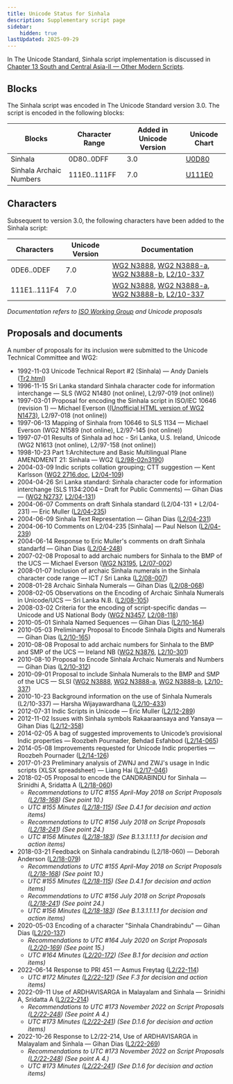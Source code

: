```yaml
---
title: Unicode Status for Sinhala
description: Supplementary script page
sidebar:
    hidden: true
lastUpdated: 2025-09-29
---
```


In The Unicode Standard, Sinhala script implementation is discussed in [Chapter 13 South and Central Asia-II — Other Modern Scripts](https://www.unicode.org/versions/latest/core-spec/chapter-13/#G26561).

## Blocks

The Sinhala script was encoded in The Unicode Standard version 3.0. The script is encoded in the following blocks:

| Blocks | Character Range | Added in Unicode Version | Unicode Chart |
| ------ | --------------- | ------------------------ | ------------- |
| Sinhala  | 0D80..0DFF | 3.0 | [U0D80](http://www.unicode.org/charts/PDF/U0D80.pdf) |
| Sinhala Archaic Numbers | 111E0..111FF | 7.0 | [U111E0](http://www.unicode.org/charts/PDF/U111E0.pdf) |

## Characters

Subsequent to version 3.0, the following characters have been added to the Sinhala script:

| Characters | Unicode Version | Documentation |
| ---------- | --------------- | ------------- |
| 0DE6..0DEF | 7.0 | [WG2 N3888](https://www.unicode.org/wg2/docs/n3888.pdf), [WG2 N3888-a](https://www.unicode.org/wg2/docs/n3888-a.pdf), [WG2 N3888-b](https://www.unicode.org/wg2/docs/n3888-b.pdf), [L2/10-337](http://www.unicode.org/cgi-bin/GetMatchingDocs.pl?L2/10-337) |
| 111E1..111F4 | 7.0 | [WG2 N3888](https://www.unicode.org/wg2/docs/n3888.pdf), [WG2 N3888-a](https://www.unicode.org/wg2/docs/n3888-a.pdf), [WG2 N3888-b](https://www.unicode.org/wg2/docs/n3888-b.pdf), [L2/10-337](http://www.unicode.org/cgi-bin/GetMatchingDocs.pl?L2/10-337) |

_Documentation refers to [ISO Working Group](https://www.unicode.org/wg2/) and Unicode proposals_

## Proposals and documents

A number of proposals for its inclusion were submitted to the Unicode Technical Committee and WG2:
- 1992-11-03 Unicode Technical Report #2 (Sinhala) — Andy Daniels ([Tr2.html](http://www.unicode.org/reports/tr2.html))
- 1996-11-15 Sri Lanka standard Sinhala character code for information interchange — SLS (WG2 N1480 (not online), L2/97-019 (not online))
- 1997-03-01 Proposal for encoding the Sinhala script in ISO/IEC 10646 (revision 1) — Michael Everson ([(Unofficial HTML version of WG2 N1473)](http://www.evertype.com/standards/si/si.html), L2/97-018  (not online))
- 1997-06-13 Mapping of Sinhala from 10646 to SLS 1134  — Michael Everson (WG2 N1589 (not online), L2/97-145 (not online))
- 1997-07-01 Results of Sinhala ad hoc - Sri Lanka, U.S. Ireland, Unicode (WG2 N1613 (not online), L2/97-158 (not online))
- 1998-10-23 Part 1:Architecture and Basic Multilingual Plane AMENDMENT 21: Sinhala — WG2 ([L2/98-02n3190](https://www.unicode.org/L2/L1998/02n3190.pdf))
- 2004-03-09 Indic scripts collation grouping; CTT suggestion — Kent Karlsson ([WG2 2716.doc](https://www.unicode.org/wg2/docs/n2716.doc), [L2/04-109](http://www.unicode.org/cgi-bin/GetMatchingDocs.pl?L2/04-109))
- 2004-04-26 Sri Lanka standard: Sinhala character code for information interchange (SLS 1134:2004 – Draft for Public Comments) — Gihan Dias — ([WG2 N2737](https://www.unicode.org/wg2/docs/n2737.pdf), [L2/04-131](http://www.unicode.org/cgi-bin/GetMatchingDocs.pl?L2/04-131))
- 2004-06-07 Comments on draft Sinhala standard (L2/04-131 + L2/04-231) — Eric Muller ([L2/04-235](http://www.unicode.org/cgi-bin/GetMatchingDocs.pl?L2/04-235))
- 2004-06-09 Sinhala Text Representation — Gihan Dias ([L2/04-231](http://www.unicode.org/cgi-bin/GetMatchingDocs.pl?L2/04-231))
- 2004-06-10 Comments on L2/04-235 [Sinhala] — Paul Nelson ([L2/04-239](http://www.unicode.org/cgi-bin/GetMatchingDocs.pl?L2/04-239))
- 2004-06-14 Response to Eric Muller's comments on draft Sinhala standarfd — Gihan Dias ([L2/04-248](http://www.unicode.org/cgi-bin/GetMatchingDocs.pl?L2/04-248))
- 2007-02-08 Proposal to add archaic numbers for Sinhala to the BMP of the UCS — Michael Everson ([WG2 N3195](https://www.unicode.org/wg2/docs/n3195.pdf), [L2/07-002](http://www.unicode.org/cgi-bin/GetMatchingDocs.pl?L2/07-002))
- 2008-01-07 Inclusion of archaic Sinhala numerals in the Sinhala character code range — ICT / Sri Lanka ([L2/08-007](http://www.unicode.org/cgi-bin/GetMatchingDocs.pl?L2/08-007))
- 2008-01-28 Archaic Sinhala Numerals — Gihan Dias ([L2/08-068](http://www.unicode.org/cgi-bin/GetMatchingDocs.pl?L2/08-068))
- 2008-02-05 Observations on the Encoding of Archaic Sinhala Numerals in Unicode/UCS — Sri Lanka N.B. ([L2/08-105](http://www.unicode.org/cgi-bin/GetMatchingDocs.pl?L2/08-105))
- 2008-03-02 Criteria for the encoding of script-specific dandas — Unicode and US National Body ([WG2 N3457](https://www.unicode.org/wg2/docs/n3457.pdf), [L2/08-118](http://www.unicode.org/cgi-bin/GetMatchingDocs.pl?L2/08-118))
- 2010-05-01 Sinhala Named Sequences — Gihan Dias ([L2/10-164](http://www.unicode.org/cgi-bin/GetMatchingDocs.pl?L2/10-164))
- 2010-05-03 Preliminary Proposal to Encode Sinhala Digits and Numerals — Gihan Dias ([L2/10-165](http://www.unicode.org/cgi-bin/GetMatchingDocs.pl?L2/10-165))
- 2010-08-08 Proposal to add archaic numbers for Sinhala to the BMP and SMP of the UCS — Ireland NB ([WG2 N3876](https://www.unicode.org/wg2/docs/n3876.pdf), [L2/10-301](http://www.unicode.org/cgi-bin/GetMatchingDocs.pl?L2/10-301))
- 2010-08-10 Proposal to Encode Sinhala Archaic Numerals and Numbers — Gihan Dias ([L2/10-312](http://www.unicode.org/cgi-bin/GetMatchingDocs.pl?L2/10-312))
- 2010-09-01 Proposal to include Sinhala Numerals to the BMP and SMP of the UCS — SLSI ([WG2 N3888](https://www.unicode.org/wg2/docs/n3888.pdf), [WG2 N3888-a](https://www.unicode.org/wg2/docs/n3888-a.pdf), [WG2 N3888-b](https://www.unicode.org/wg2/docs/n3888-b.pdf), [L2/10-337](http://www.unicode.org/cgi-bin/GetMatchingDocs.pl?L2/10-337))
- 2010-10-23 Background information on the use of Sinhala Numerals (L2/10-337) — Harsha Wijayawardhana ([L2/10-433](http://www.unicode.org/cgi-bin/GetMatchingDocs.pl?L2/10-433))
- 2012-07-31 Indic Scripts in Unicode — Eric Muller ([L2/12-289](http://www.unicode.org/cgi-bin/GetMatchingDocs.pl?L2/12-289))
- 2012-11-02 Issues with Sinhala symbols Rakaaraansaya and Yansaya — Gihan Dias ([L2/12-358](http://www.unicode.org/cgi-bin/GetMatchingDocs.pl?L2/12-358))
- 2014-02-05 A bag of suggested improvements to Unicode’s provisional Indic properties — Roozbeh Pournader, Behdad Esfahbod ([L2/14-065](http://www.unicode.org/cgi-bin/GetMatchingDocs.pl?L2/14-065))
- 2014-05-08 Improvements requested for Unicode Indic properties — Roozbeh Pournader ([L2/14-126](http://www.unicode.org/cgi-bin/GetMatchingDocs.pl?L2/14-126))
- 2017-01-23 Preliminary analysis of ZWNJ and ZWJ's usage in Indic scripts (XLSX spreadsheet) — Liang Hai ([L2/17-046](http://www.unicode.org/cgi-bin/GetMatchingDocs.pl?L2/17-046))
- 2018-02-05 Proposal to encode the CANDRABINDU for Sinhala — Srinidhi A, Sridatta A ([L2/18-060](http://www.unicode.org/cgi-bin/GetMatchingDocs.pl?L2/18-060))
  - _Recommendations to UTC #155 April-May 2018 on Script Proposals ([L2/18-168](http://www.unicode.org/L2/L2018/18168-script-rec.pdf)) (See point 10.)_
  - _UTC #155 Minutes ([L2/18-115](http://www.unicode.org/L2/L2018/18115.htm)) (See D.4.1 for decision and action items)_
  - _Recommendations to UTC #156 July 2018 on Script Proposals ([L2/18-241](http://www.unicode.org/L2/L2018/18241-script-ad-hoc.pdf)) (See point 24.)_
  - _UTC #156 Minutes ([L2/18-183](http://www.unicode.org/L2/L2018/18183.htm)) (See B.1.3.1.1.1.1 for decision and action items)_
- 2018-03-21 Feedback on Sinhala candrabindu (L2/18-060) — Deborah Anderson ([L2/18-079](http://www.unicode.org/cgi-bin/GetMatchingDocs.pl?L2/18-079))
  - _Recommendations to UTC #155 April-May 2018 on Script Proposals ([L2/18-168](http://www.unicode.org/L2/L2018/18168-script-rec.pdf)) (See point 10.)_
  - _UTC #155 Minutes ([L2/18-115](http://www.unicode.org/L2/L2018/18115.htm)) (See D.4.1 for decision and action items)_
  - _Recommendations to UTC #156 July 2018 on Script Proposals ([L2/18-241](http://www.unicode.org/L2/L2018/18241-script-ad-hoc.pdf)) (See point 24.)_
  - _UTC #156 Minutes ([L2/18-183](http://www.unicode.org/L2/L2018/18183.htm)) (See B.1.3.1.1.1.1 for decision and action items)_
- 2020-05-03 Encoding of a character "Sinhala Chandrabindu" — Gihan Dias ([L2/20-137](http://www.unicode.org/cgi-bin/GetMatchingDocs.pl?L2/20-137))
  - _Recommendations to UTC #164 July 2020 on Script Proposals ([L2/20-169](https://www.unicode.org/L2/L2020/20169-script-adhoc-rept.pdf)) (See point 15.)_
  - _UTC #164 Minutes ([L2/20-172](https://www.unicode.org/L2/L2020/20172.htm)) (See B.1 for decision and action items)_
- 2022-06-14 Response to PRI 451 — Asmus Freytag ([L2/22-114](http://www.unicode.org/cgi-bin/GetMatchingDocs.pl?L2/22-114))
  - _UTC #172 Minutes ([L2/22-121](https://www.unicode.org/L2/L2022/22121.htm)) (See F.3 for decision and action items)_
- 2022-09-11 Use of ARDHAVISARGA in Malayalam and Sinhala — Srinidhi A, Sridatta A ([L2/22-214](http://www.unicode.org/cgi-bin/GetMatchingDocs.pl?L2/22-214))
  - _Recommendations to UTC #173 November 2022 on Script Proposals ([L2/22-248](https://www.unicode.org/cgi-bin/GetMatchingDocs.pl?L2/22-248)) (See point A 4.)_
  - _UTC #173 Minutes ([L2/22-241](http://www.unicode.org/L2/L2022/22241.htm)) (See D.1.6 for decision and action items)_
- 2022-10-26 Response to L2/22-214, Use of ARDHAVISARGA in Malayalam and Sinhala — Gihan Dias ([L2/22-269](http://www.unicode.org/cgi-bin/GetMatchingDocs.pl?L2/22-269))
  - _Recommendations to UTC #173 November 2022 on Script Proposals ([L2/22-248](https://www.unicode.org/cgi-bin/GetMatchingDocs.pl?L2/22-248)) (See point A 4.)_
  - _UTC #173 Minutes ([L2/22-241](http://www.unicode.org/L2/L2022/22241.htm)) (See D.1.6 for decision and action items)_
